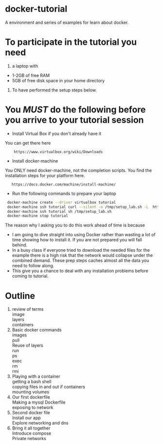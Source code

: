 # docker-tutorial
A environment and series of examples for learn about docker.

# To participate in the tutorial you need
1. a laptop with
  * 1-2GB of free RAM
  * 5GB of free disk space in your home directory
1. To have performed the setup steps below.


# You *MUST* do the following before you arrive to your tutorial session
* Install Virtual Box if you don't already have it

 You can get there here

        https://www.virtualbox.org/wiki/Downloads

* Install docker-machine<br>

 You ONLY need docker-machine, not the completion scripts.
 You find the installation steps for your platform here.

       https://docs.docker.com/machine/install-machine/

* Run the following commands to prepare your laptop
```sh
 docker-machine create --driver virtualbox tutorial
 docker-machine ssh tutorial curl --silent -o /tmp/setup_lab.sh -L  https://raw.githubusercontent.com/timdaman/docker-tutorial/master/setup_lab.sh
 docker-machine ssh tutorial sh /tmp/setup_lab.sh
 docker-machine stop tutorial
```
The reason why I asking you to do this work ahead of time is because

* I am going to dive straight into using Docker rather than wasting a lot of time showing how to install it. If you are not prepared you will fall behind.
* In a busy class if everyone tried to download the needed files for the example there is a high risk that the network would collapse under the combined demand. These prep steps caches almost all the data you need to follow along.
* This give you a chance to deal with any installation problems before coming to tutorial.

# Outline
1. review of terms<br/>
   image<br/>
   layers<br/>
   containers
1. Basic docker commands<br/>
   images<br/>
   pull<br/>
     Reuse of layers<br/>
   run<br/>
   ps<br/>
   exec<br/>
   rm<br/>
   rmi
1. Playing with a container<br/>
   getting a bash shell<br/>
   copying files in and out if containers<br/>
   mounting volumes
1. Our first dockerfile<br/>
   Making a mysql Dockerfile<br/>
   exposing to network
1. Second docker file<br/>
   Install our app<br/>
   Explore networking and dns
1. Bring it all together<br/>
   Introduce compose<br/>
   Private networks

